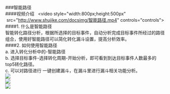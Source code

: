 ###智能路径  
####视频介绍  
<video style="width:800px;height:500px"  src="http://www.shujike.com/docsimg/智能路径.mp4" controls="controls"></video>
####1. 什么是智能路径  
智能转化路径分析，根据所选择的目标事件，自动分析完成目标事件所经过的路径组合，使用好智能路径可以简化转化漏斗设置，提高分析效率。  
####2. 如何使用智能路径  
a.	进入转化分析中的-智能路径  
b.	选择目标事件-选择转化周期-开始分析，即可看到到达目标事件人数最多的top5转化路径。  
c.	可以对路径进行 一键创建漏斗，在漏斗里进行漏斗相关功能分析。  
![](http://www.shujike.com/docsimg/智能路径1.jpg)  
![](http://www.shujike.com/docsimg/智能路径2.jpg)  
![](http://www.shujike.com/docsimg/智能路径3.jpg)  
